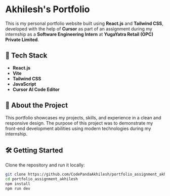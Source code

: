# Akhilesh's Portfolio

This is my personal portfolio website built using **React.js** and **Tailwind CSS**, developed with the help of **Cursor** 
as part of an assignment during my internship as a **Software Engineering Intern** at **YugaYatra Retail (OPC) Private Limited**.

## 🚀 Tech Stack

- **React.js**
- **Vite**
- **Tailwind CSS**
- **JavaScript**
- **Cursor AI Code Editor**

## 📌 About the Project

This portfolio showcases my projects, skills, and experience in a clean and responsive design. The purpose of this project was
to demonstrate my front-end development abilities using modern technologies during my internship.


## 🛠 Getting Started

Clone the repository and run it locally:

```bash
git clone https://github.com/CodePandaAkhilesh/portfolio_assignment_akhilesh
cd portfolio_assignment_akhilesh
npm install
npm run dev


